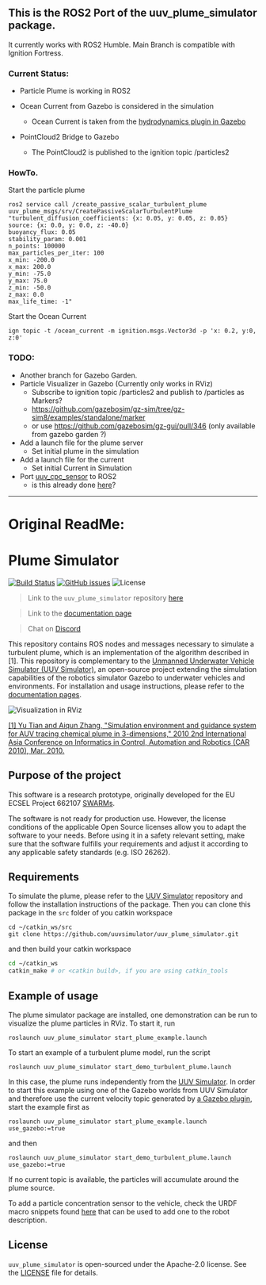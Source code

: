 ## This is the ROS2 Port of the uuv_plume_simulator package.

It currently works with ROS2 Humble.
Main Branch is compatible with Ignition Fortress.


### Current Status:
- Particle Plume is working in ROS2

- Ocean Current from Gazebo is considered in the simulation
  - Ocean Current is taken from the [hydrodynamics plugin in Gazebo](https://gazebosim.org/api/gazebo/6.9/classignition_1_1gazebo_1_1systems_1_1Hydrodynamics.html)
- PointCloud2 Bridge to Gazebo
  - The PointCloud2 is published to the ignition topic /particles2


### HowTo.

Start the particle plume

    ros2 service call /create_passive_scalar_turbulent_plume uuv_plume_msgs/srv/CreatePassiveScalarTurbulentPlume "turbulent_diffusion_coefficients: {x: 0.05, y: 0.05, z: 0.05}  
    source: {x: 0.0, y: 0.0, z: -40.0}  
    buoyancy_flux: 0.05 
    stability_param: 0.001 
    n_points: 100000 
    max_particles_per_iter: 100 
    x_min: -200.0 
    x_max: 200.0 
    y_min: -75.0 
    y_max: 75.0 
    z_min: -50.0 
    z_max: 0.0 
    max_life_time: -1"

Start the Ocean Current

    ign topic -t /ocean_current -m ignition.msgs.Vector3d -p 'x: 0.2, y:0, z:0'

### TODO: 
- Another branch for Gazebo Garden.
- Particle Visualizer in Gazebo (Currently only works in RViz)
  - Subscribe to ignition topic /particles2 and publish to /particles as Markers?
  - https://github.com/gazebosim/gz-sim/tree/gz-sim8/examples/standalone/marker
  - or use https://github.com/gazebosim/gz-gui/pull/346 (only available from gazebo garden ?)
- Add a launch file for the plume server
  - Set initial plume in the simulation 
- Add a launch file for the current
  - Set initial Current in Simulation
-  Port [uuv_cpc_sensor](uuv_cpc_sensor) to ROS2 
   - is this already done [here](https://github.com/Liquid-ai/Plankton/blob/master/uuv_sensor_plugins/uuv_sensor_ros_plugins/src/CPCROSPlugin.cpp)?


---

# Original ReadMe:


# Plume Simulator

[![Build Status](https://travis-ci.org/uuvsimulator/uuv_plume_simulator.svg?branch=master)](https://travis-ci.org/uuvsimulator/uuv_plume_simulator)
[![GitHub issues](https://img.shields.io/github/issues/uuvsimulator/uuv_plume_simulator.svg)](https://github.com/uuvsimulator/uuv_plume_simulator/issues)
![License](https://img.shields.io/badge/license-Apache%202-blue.svg)

> Link to the `uuv_plume_simulator` repository [here](https://github.com/uuvsimulator/uuv_plume_simulator)

> Link to the [documentation page](https://uuvsimulator.github.io/packages/uuv_plume_simulator/intro/)

> Chat on [Discord](https://discord.gg/zNauF2F)

This repository contains ROS nodes and messages necessary to simulate a turbulent
plume, which is an implementation of the algorithm described in [1]. This repository
is complementary to the [Unmanned Underwater Vehicle Simulator (UUV Simulator)](https://github.com/uuvsimulator/uuv_simulator),
an open-source project extending the simulation capabilities of the robotics
simulator Gazebo to underwater vehicles and environments. For installation and
usage instructions, please refer to the [documentation pages](https://uuvsimulator.github.io/).

![Visualization in RViz](images/plume.png)

[[1] Yu Tian and Aiqun Zhang, "Simulation environment and guidance system for
    AUV tracing chemical plume in 3-dimensions," 2010 2nd International
    Asia Conference on Informatics in Control, Automation and Robotics
    (CAR 2010), Mar. 2010.](http://ieeexplore.ieee.org/document/5456812/)

## Purpose of the project

This software is a research prototype, originally developed for the EU ECSEL
Project 662107 [SWARMs](http://swarms.eu/).

The software is not ready for production use. However, the license conditions of the
applicable Open Source licenses allow you to adapt the software to your needs.
Before using it in a safety relevant setting, make sure that the software
fulfills your requirements and adjust it according to any applicable safety
standards (e.g. ISO 26262).

## Requirements

To simulate the plume, please refer to the [UUV Simulator](https://github.com/uuvsimulator/uuv_simulator)
repository and follow the installation instructions of the package. Then you can clone
this package in the `src` folder of you catkin workspace

```
cd ~/catkin_ws/src
git clone https://github.com/uuvsimulator/uuv_plume_simulator.git
```

and then build your catkin workspace

```bash
cd ~/catkin_ws
catkin_make # or <catkin build>, if you are using catkin_tools
```

## Example of usage

The plume simulator package are installed, one demonstration can be run to
visualize the plume particles in RViz. To start it, run

```
roslaunch uuv_plume_simulator start_plume_example.launch
```

To start an example of a turbulent plume model, run the script

```
roslaunch uuv_plume_simulator start_demo_turbulent_plume.launch
```

In this case, the plume runs independently from the [UUV Simulator](https://github.com/uuvsimulator/uuv_simulator).
In order to start this example using one of the Gazebo worlds from UUV Simulator and
therefore use the current velocity topic generated by [a Gazebo plugin](https://github.com/uuvsimulator/uuv_simulator/blob/master/uuv_world_plugins/uuv_world_ros_plugins/include/uuv_world_ros_plugins/UnderwaterCurrentROSPlugin.hh),
start the example first as

```
roslaunch uuv_plume_simulator start_plume_example.launch use_gazebo:=true
```

and then

```
roslaunch uuv_plume_simulator start_demo_turbulent_plume.launch use_gazebo:=true
```

If no current topic is available, the particles will accumulate
around the plume source.

To add a particle concentration sensor to the vehicle, check the URDF macro snippets
found [here](https://github.com/uuvsimulator/uuv_simulator/blob/master/uuv_sensor_plugins/uuv_sensor_plugins_ros/urdf/chemical_concentration.xacro)
that can be used to add one to the robot description.

## License

`uuv_plume_simulator` is open-sourced under the Apache-2.0 license. See the
[LICENSE](https://github.com/uuvsimulator/uuv_plume_simulator/blob/master/LICENSE) file for details.
